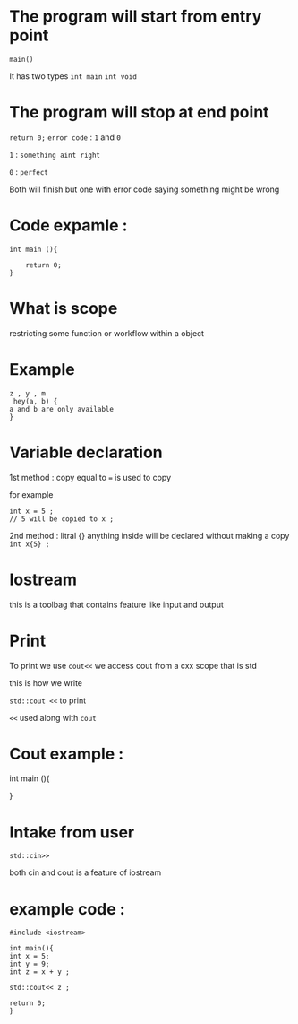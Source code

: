 # The program will start from entry point

`main()`
 
 It has two types
`int main`
`int void`
        


# The program will stop at end point
```return 0;``` 
 `error code` : `1` and `0` 

`1` : `something aint right`

`0` : `perfect`

Both will finish but one with error code saying something might be wrong 


# Code expamle : 
```
int main (){

    return 0;
}
```

# What is scope 
restricting some function or workflow within a object

# Example
```
z , y , m
 hey(a, b) {
a and b are only available
} 
```

# Variable declaration
1st method : copy 
 equal to `=` is used to copy 

for example
```
int x = 5 ;
// 5 will be copied to x ;
```

2nd method : litral
{} anything inside will be declared without making a copy 
`int x{5} ;`

# Iostream
this is a toolbag that contains feature like input and output


# Print 
To print we use `cout<<`
we access cout from a cxx scope that is std

this is how we write 

```std::cout <<``` to print

`<<` used along with `cout` 

# Cout example : 
 
 int main (){


 }

# Intake from user
`std::cin>>`

both cin and cout is a feature of iostream

# example code : 
```
#include <iostream>

int main(){
int x = 5;
int y = 9;
int z = x + y ;

std::cout<< z ;

return 0;
}
```